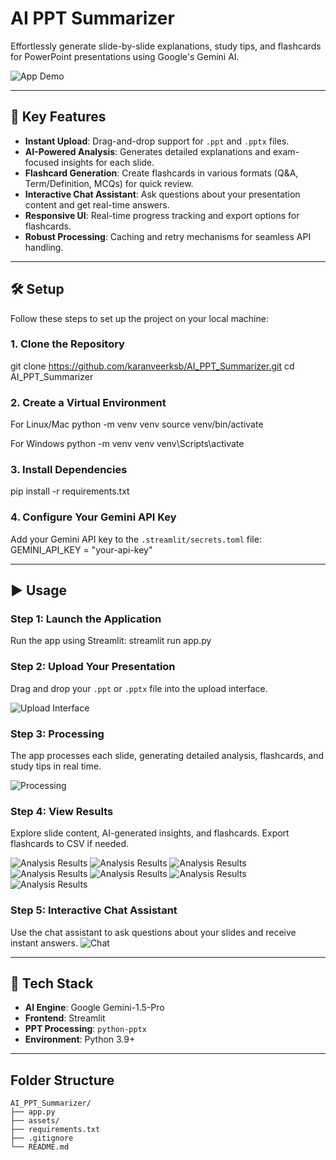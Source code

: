 # AI PPT Summarizer

Effortlessly generate slide-by-slide explanations, study tips, and flashcards for PowerPoint presentations using Google's Gemini AI.

![App Demo](assets/upload-interface.png)

---

## 🚀 Key Features

- **Instant Upload**: Drag-and-drop support for `.ppt` and `.pptx` files.
- **AI-Powered Analysis**: Generates detailed explanations and exam-focused insights for each slide.
- **Flashcard Generation**: Create flashcards in various formats (Q&A, Term/Definition, MCQs) for quick review.
- **Interactive Chat Assistant**: Ask questions about your presentation content and get real-time answers.
- **Responsive UI**: Real-time progress tracking and export options for flashcards.
- **Robust Processing**: Caching and retry mechanisms for seamless API handling.

---

## 🛠️ Setup

Follow these steps to set up the project on your local machine:

### 1. Clone the Repository
git clone https://github.com/karanveerksb/AI_PPT_Summarizer.git
cd AI_PPT_Summarizer


### 2. Create a Virtual Environment
For Linux/Mac
python -m venv venv
source venv/bin/activate

For Windows
python -m venv venv
venv\Scripts\activate


### 3. Install Dependencies
pip install -r requirements.txt


### 4. Configure Your Gemini API Key
Add your Gemini API key to the `.streamlit/secrets.toml` file:
GEMINI_API_KEY = "your-api-key"


---

## ▶️ Usage

### Step 1: Launch the Application
Run the app using Streamlit:
streamlit run app.py


### Step 2: Upload Your Presentation
Drag and drop your `.ppt` or `.pptx` file into the upload interface.

![Upload Interface](assets/upload-interface.png)

### Step 3: Processing
The app processes each slide, generating detailed analysis, flashcards, and study tips in real time.

![Processing](assets/processing.png)

### Step 4: View Results
Explore slide content, AI-generated insights, and flashcards. Export flashcards to CSV if needed.

![Analysis Results](assets/results1.png)
![Analysis Results](assets/results2.png)
![Analysis Results](assets/results3.png)
![Analysis Results](assets/results4.png)
![Analysis Results](assets/results5.png)
![Analysis Results](assets/results6.png)
![Analysis Results](assets/flash_cards.png)

### Step 5: Interactive Chat Assistant 
Use the chat assistant to ask questions about your slides and receive instant answers.
![Chat](assets/chat.png)

---

## 🧰 Tech Stack

- **AI Engine**: Google Gemini-1.5-Pro  
- **Frontend**: Streamlit  
- **PPT Processing**: `python-pptx`  
- **Environment**: Python 3.9+  

---

## **Folder Structure**
```
AI_PPT_Summarizer/
├── app.py
├── assets/
├── requirements.txt
├── .gitignore
└── README.md

```